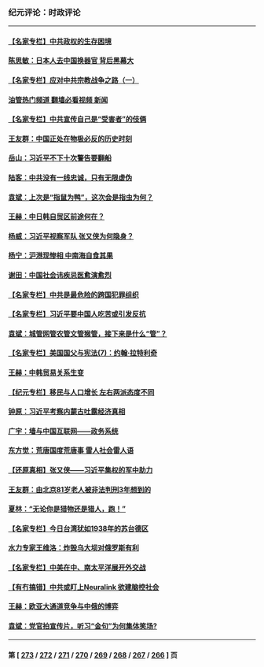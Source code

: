 ### 纪元评论：时政评论
---
#### [【名家专栏】中共政权的生存困境](../../pages/nsc1025/n14014123.md?06120330) 
#### [陈思敏：日本人去中国换器官 背后黑幕大](../../pages/nsc1025/n14014014.md?06120330) 
#### [【名家专栏】应对中共宗教战争之路（一）](../../pages/nsc1025/n14010381.md?06120330) 
#### [油管热门频道 翻墙必看视频 新闻](ok?06120330)
#### [【名家专栏】中共宣传自己是“受害者”的伎俩](../../pages/nsc1025/n14013205.md?06120330) 
#### [王友群：中国正处在物极必反的历史时刻](../../pages/nsc1025/n14013469.md?06120330) 
#### [岳山：习近平不下十次警告要翻船](../../pages/nsc1025/n14013697.md?06120330) 
#### [陆客：中共没有一线忠诚，只有无限虚伪](../../pages/nsc1025/n14013673.md?06120330) 
#### [袁斌：上次是“指鼠为鸭”，这次会是指虫为何？](../../pages/nsc1025/n14013653.md?06120330) 
#### [王赫：中日韩自贸区前途何在？](../../pages/nsc1025/n14013625.md?06120330) 
#### [杨威：习近平视察军队 张又侠为何隐身？](../../pages/nsc1025/n14013527.md?06120330) 
#### [杨宁：沪港现惨相 中南海自食其果](../../pages/nsc1025/n14013379.md?06120330) 
#### [谢田：中国社会讳疾忌医愈演愈烈](../../pages/nsc1025/n14013431.md?06120330) 
#### [【名家专栏】中共是最危险的跨国犯罪组织](../../pages/nsc1025/n14012435.md?06120330) 
#### [【名家专栏】习近平要中国人吃苦或引发反抗](../../pages/nsc1025/n14013088.md?06120330) 
#### [袁斌：城管网管农管文管猴管，接下来是什么“管”？](../../pages/nsc1025/n14013375.md?06120330) 
#### [【名家专栏】美国国父与宪法(7)：约翰‧拉特利奇](../../pages/nsc1025/n14013209.md?06120330) 
#### [王赫：中韩贸易关系生变](../../pages/nsc1025/n14012945.md?06120330) 
#### [【纪元专栏】移民与人口增长 左右两派态度不同](../../pages/nsc1025/n14012699.md?06120330) 
#### [钟原：习近平考察内蒙古吐露经济真相](../../pages/nsc1025/n14012759.md?06120330) 
#### [广宇：墙与中国互联网——政务系统](../../pages/nsc1025/n14012808.md?06120330) 
#### [东方觉：荒唐国度荒唐事 雷人社会雷人语](../../pages/nsc1025/n14012803.md?06120330) 
#### [【还原真相】张又侠——习近平集权的军中助力](../../pages/nsc1025/n14012688.md?06120330) 
#### [王友群：由北京81岁老人被非法判刑3年想到的](../../pages/nsc1025/n14012647.md?06120330) 
#### [夏林：“无论你是猎物还是猎人，跑！”](../../pages/nsc1025/n14012639.md?06120330) 
#### [【名家专栏】今日台湾犹如1938年的苏台德区](../../pages/nsc1025/n14011699.md?06120330) 
#### [水力专家王维洛：炸毁乌大坝对俄罗斯有利](../../pages/nsc1025/n14012404.md?06120330) 
#### [【名家专栏】中美在中、南太平洋展开外交战](../../pages/nsc1025/n14011698.md?06120330) 
#### [【有冇搞错】中共或盯上Neuralink 欲建脑控社会](../../pages/nsc1025/n14012398.md?06120330) 
#### [王赫：欧亚大通道竞争与中俄的博弈](../../pages/nsc1025/n14012058.md?06120330) 
#### [袁斌：党官拍宣传片，听习“金句”为何集体笑场?](../../pages/nsc1025/n14012086.md?06120330) 

---
#### 第 [ [273](./273.md?06120330) / [272](./272.md?06120330) / [271](./271.md?06120330) / [270](./270.md?06120330) / [269](./269.md?06120330) / [268](./268.md?06120330) / [267](./267.md?06120330) / [266](./266.md?06120330) ] 页
